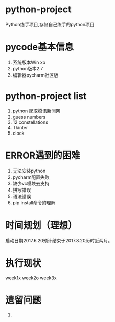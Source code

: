 # python-project
Python练手项目,存储自己练手的python项目
# pycode基本信息
1. 系统版本Win xp
2. python版本2.7
3. 编辑器pycharm社区版
# python-project list
1. python 爬取腾讯新闻网
2. guess numbers
3. 12 constellations
4. Tkinter
5. clock
# ERROR遇到的困难
1. 无法安装python
2. pycharm配置失败
3. 缺少vc模块去支持
4. 拼写错误
5. 语法错误
6. pip install命令的理解
# 时间规划（理想）
启动日期2017.6.20预计结束于2017.8.20历时近两月。
# 执行现状
week1x
week2o
week3x
# 遗留问题
1. 
